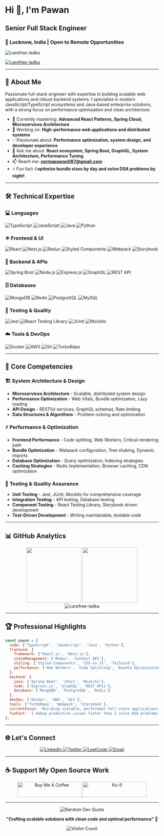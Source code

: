 # Hi 👋, I'm Pawan

## Senior Full Stack Engineer 
### 📍 Lucknow, India | Open to Remote Opportunities

<p align="left"> <img src="https://komarev.com/ghpvc/?username=carefree-ladka&label=Profile%20views&color=0e75b6&style=flat" alt="carefree-ladka" /> </p>

<p align="left"> <a href="https://github.com/ryo-ma/github-profile-trophy"><img src="https://github-profile-trophy.vercel.app/?username=carefree-ladka" alt="carefree-ladka" /></a> </p>

---

## 🚀 About Me

Passionate full-stack engineer with expertise in building scalable web applications and robust backend systems. I specialize in modern JavaScript/TypeScript ecosystems and Java-based enterprise solutions, with a strong focus on performance optimization and clean architecture.

- 🌱 Currently mastering: **Advanced React Patterns, Spring Cloud, Microservices Architecture**
- 🔭 Working on: **High-performance web applications and distributed systems**
- 💡 Passionate about: **Performance optimization, system design, and developer experience**
- 💬 Ask me about: **React ecosystem, Spring Boot, GraphQL, System Architecture, Performance Tuning**
- 📫 Reach me: **vermapawan087@gmail.com**
- ⚡ Fun fact: **I optimize bundle sizes by day and solve DSA problems by night!**

---

## 🛠️ Technical Expertise

### 💻 Languages
![TypeScript](https://img.shields.io/badge/TypeScript-007ACC?style=for-the-badge&logo=typescript&logoColor=white)
![JavaScript](https://img.shields.io/badge/JavaScript-F7DF1E?style=for-the-badge&logo=javascript&logoColor=black)
![Java](https://img.shields.io/badge/Java-ED8B00?style=for-the-badge&logo=openjdk&logoColor=white)
![Python](https://img.shields.io/badge/Python-3776AB?style=for-the-badge&logo=python&logoColor=white)

### ⚛️ Frontend & UI
![React](https://img.shields.io/badge/React-20232A?style=for-the-badge&logo=react&logoColor=61DAFB)
![Next.js](https://img.shields.io/badge/Next.js-000000?style=for-the-badge&logo=next.js&logoColor=white)
![Redux](https://img.shields.io/badge/Redux-593D88?style=for-the-badge&logo=redux&logoColor=white)
![Styled Components](https://img.shields.io/badge/styled--components-DB7093?style=for-the-badge&logo=styled-components&logoColor=white)
![Webpack](https://img.shields.io/badge/webpack-%238DD6F9.svg?style=for-the-badge&logo=webpack&logoColor=black)
![Storybook](https://img.shields.io/badge/-Storybook-FF4785?style=for-the-badge&logo=storybook&logoColor=white)

### 🔧 Backend & APIs
![Spring Boot](https://img.shields.io/badge/Spring_Boot-6DB33F?style=for-the-badge&logo=spring-boot&logoColor=white)
![Node.js](https://img.shields.io/badge/Node.js-43853D?style=for-the-badge&logo=node.js&logoColor=white)
![Express.js](https://img.shields.io/badge/Express.js-404D59?style=for-the-badge&logo=express&logoColor=white)
![GraphQL](https://img.shields.io/badge/GraphQL-E10098?style=for-the-badge&logo=graphql&logoColor=white)
![REST API](https://img.shields.io/badge/REST-02569B?style=for-the-badge&logo=rest&logoColor=white)

### 🗄️ Databases
![MongoDB](https://img.shields.io/badge/MongoDB-4EA94B?style=for-the-badge&logo=mongodb&logoColor=white)
![Redis](https://img.shields.io/badge/Redis-DC382D?style=for-the-badge&logo=redis&logoColor=white)
![PostgreSQL](https://img.shields.io/badge/PostgreSQL-316192?style=for-the-badge&logo=postgresql&logoColor=white)
![MySQL](https://img.shields.io/badge/MySQL-005C84?style=for-the-badge&logo=mysql&logoColor=white)

### 🧪 Testing & Quality
![Jest](https://img.shields.io/badge/Jest-323330?style=for-the-badge&logo=Jest&logoColor=white)
![React Testing Library](https://img.shields.io/badge/testing%20library-323330?style=for-the-badge&logo=testing-library&logoColor=red)
![JUnit](https://img.shields.io/badge/JUnit5-25A162?style=for-the-badge&logo=junit5&logoColor=white)
![Mockito](https://img.shields.io/badge/Mockito-25A162?style=for-the-badge&logo=java&logoColor=white)

### ☁️ Tools & DevOps
![Docker](https://img.shields.io/badge/Docker-2496ED?style=for-the-badge&logo=docker&logoColor=white)
![AWS](https://img.shields.io/badge/AWS-232F3E?style=for-the-badge&logo=amazon-aws&logoColor=white)
![Git](https://img.shields.io/badge/Git-F05032?style=for-the-badge&logo=git&logoColor=white)
![TurboRepo](https://img.shields.io/badge/Turborepo-EF4444?style=for-the-badge&logo=turborepo&logoColor=white)

---

## 🎯 Core Competencies

### 🏗️ **System Architecture & Design**
- **Microservices Architecture** - Scalable, distributed system design
- **Performance Optimization** - Web Vitals, Bundle optimization, Lazy loading
- **API Design** - RESTful services, GraphQL schemas, Rate limiting
- **Data Structures & Algorithms** - Problem-solving and optimization

### ⚡ **Performance & Optimization**
- **Frontend Performance** - Code splitting, Web Workers, Critical rendering path
- **Bundle Optimization** - Webpack configuration, Tree shaking, Dynamic imports
- **Database Optimization** - Query optimization, Indexing strategies
- **Caching Strategies** - Redis implementation, Browser caching, CDN optimization

### 🧪 **Testing & Quality Assurance**
- **Unit Testing** - Jest, JUnit, Mockito for comprehensive coverage
- **Integration Testing** - API testing, Database testing
- **Component Testing** - React Testing Library, Storybook driven development
- **Test-Driven Development** - Writing maintainable, testable code

---

## 📊 GitHub Analytics

<div align="center">
  <img height="180em" src="https://github-readme-stats.vercel.app/api?username=carefree-ladka&show_icons=true&theme=radical&include_all_commits=true&count_private=true"/>
  <img height="180em" src="https://github-readme-stats.vercel.app/api/top-langs/?username=carefree-ladka&layout=compact&langs_count=10&theme=radical"/>
</div>

<div align="center">
  <img src="https://github-readme-streak-stats.herokuapp.com/?user=carefree-ladka&theme=radical" alt="carefree-ladka" />
</div>

---

## 🏆 Professional Highlights

```javascript
const pawan = {
  code: ['TypeScript', 'JavaScript', 'Java', 'Python'],
  frontend: {
    framework: ['React.js', 'Next.js'],
    stateManagement: ['Redux', 'Context API'],
    styling: ['Styled-Components', 'CSS-in-JS', 'Tailwind'],
    performance: ['Web Workers', 'Code Splitting', 'Bundle Optimization']
  },
  backend: {
    java: ['Spring Boot', 'JUnit', 'Mockito'],
    node: ['Express.js', 'GraphQL', 'REST APIs'],
    database: ['MongoDB', 'PostgreSQL', 'Redis']
  },
  devOps: ['Docker', 'AWS', 'Git'],
  tools: ['TurboRepo', 'Webpack', 'Storybook'],
  currentFocus: 'Building scalable, performant full-stack applications',
  funFact: 'I debug production issues faster than I solve DSA problems!'
};
```

---

## 🌐 Let's Connect

<p align="center">
  <a href="https://linkedin.com/in/kumpawan" target="_blank">
    <img src="https://img.shields.io/badge/LinkedIn-0077B5?style=for-the-badge&logo=linkedin&logoColor=white" alt="LinkedIn"/>
  </a>
  <a href="https://twitter.com/kpawanfd" target="_blank">
    <img src="https://img.shields.io/badge/Twitter-1DA1F2?style=for-the-badge&logo=twitter&logoColor=white" alt="Twitter"/>
  </a>
  <a href="https://www.leetcode.com/vermapawan087" target="_blank">
    <img src="https://img.shields.io/badge/LeetCode-FFA116?style=for-the-badge&logo=leetcode&logoColor=black" alt="LeetCode"/>
  </a>
  <a href="mailto:vermapawan087@gmail.com">
    <img src="https://img.shields.io/badge/Email-D14836?style=for-the-badge&logo=gmail&logoColor=white" alt="Email"/>
  </a>
</p>

---

## ☕ Support My Open Source Work

<p align="center">
  <a href="https://www.buymeacoffee.com/carefree-ladka" target="_blank">
    <img src="https://cdn.buymeacoffee.com/buttons/v2/default-yellow.png" height="50" width="210" alt="Buy Me A Coffee"/>
  </a>
  <a href="https://ko-fi.com/carefree-ladka" target="_blank">
    <img src="https://cdn.ko-fi.com/cdn/kofi3.png?v=3" height="50" width="210" alt="Ko-fi"/>
  </a>
</p>

---

<div align="center">
  <img src="https://quotes-github-readme.vercel.app/api?type=horizontal&theme=radical" alt="Random Dev Quote"/>
</div>

<div align="center">
  
  **"Crafting scalable solutions with clean code and optimal performance"** 🚀
  
  ![Visitor Count](https://profile-counter.glitch.me/carefree-ladka/count.svg)
  
</div>
